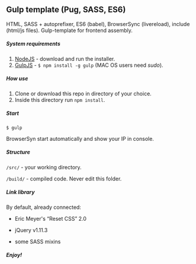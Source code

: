 Gulp template (Pug, SASS, ES6)
----
HTML, SASS + autoprefixer, ES6 (babel), BrowserSync (livereload), include (html/js files).
Gulp-template for frontend assembly.

##### System requirements
1. [NodeJS](http://nodejs.org) - download and run the installer.
2. [GulpJS](http://gulpjs.com/) - `$ npm install -g gulp` (MAC OS users need _sudo_).

##### How use
1. Clone or download this repo in directory of your choice.
2. Inside this directory run `npm install`.

##### Start
```shell
$ gulp
```

BrowserSyn start automatically and show your IP in console.

##### Structure
`/src/` - your working directory.

`/build/` - compiled code. Never edit this folder.

##### Link library
By default, already connected:

- Eric Meyer's “Reset CSS” 2.0

- jQuery v1.11.3

- some SASS mixins

##### Enjoy!
